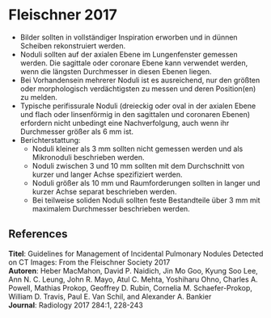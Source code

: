 # Fleischner 2017

- Bilder sollten in vollständiger Inspiration erworben und in dünnen Scheiben rekonstruiert werden.
- Noduli sollten auf der axialen Ebene im Lungenfenster gemessen werden. Die sagittale oder coronare Ebene kann verwendet werden, wenn die längsten Durchmesser in diesen Ebenen liegen.
- Bei Vorhandensein mehrerer Noduli ist es ausreichend, nur den größten oder morphologisch verdächtigsten zu messen und deren Position(en) zu melden.
- Typische perifissurale Noduli (dreieckig oder oval in der axialen Ebene und flach oder linsenförmig in den sagittalen und coronaren Ebenen) erfordern nicht unbedingt eine Nachverfolgung, auch wenn ihr Durchmesser größer als 6 mm ist.
- Berichterstattung:
  - Noduli kleiner als 3 mm sollten nicht gemessen werden und als Mikronoduli beschrieben werden.
  - Noduli zwischen 3 und 10 mm sollten mit dem Durchschnitt von kurzer und langer Achse spezifiziert werden.
  - Noduli größer als 10 mm und Raumforderungen sollten in langer und kurzer Achse separat beschrieben werden.
  - Bei teilweise soliden Noduli sollten feste Bestandteile über 3 mm mit maximalem Durchmesser beschrieben werden.

## References

**Titel**: Guidelines for Management of Incidental Pulmonary Nodules Detected on CT Images: From the Fleischner Society 2017\
**Autoren**: Heber MacMahon, David P. Naidich, Jin Mo Goo, Kyung Soo Lee, Ann N. C. Leung, John R. Mayo, Atul C. Mehta, Yoshiharu Ohno, Charles A. Powell, Mathias Prokop, Geoffrey D. Rubin, Cornelia M. Schaefer-Prokop, William D. Travis, Paul E. Van Schil, and Alexander A. Bankier\
**Journal**: Radiology 2017 284:1, 228-243

